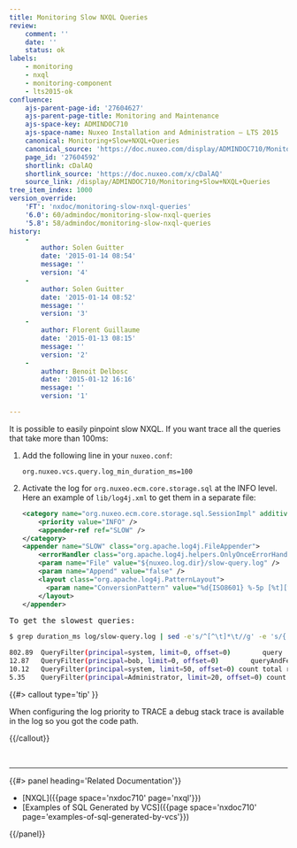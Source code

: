 ```yaml
---
title: Monitoring Slow NXQL Queries
review:
    comment: ''
    date: ''
    status: ok
labels:
    - monitoring
    - nxql
    - monitoring-component
    - lts2015-ok
confluence:
    ajs-parent-page-id: '27604627'
    ajs-parent-page-title: Monitoring and Maintenance
    ajs-space-key: ADMINDOC710
    ajs-space-name: Nuxeo Installation and Administration — LTS 2015
    canonical: Monitoring+Slow+NXQL+Queries
    canonical_source: 'https://doc.nuxeo.com/display/ADMINDOC710/Monitoring+Slow+NXQL+Queries'
    page_id: '27604592'
    shortlink: cDalAQ
    shortlink_source: 'https://doc.nuxeo.com/x/cDalAQ'
    source_link: /display/ADMINDOC710/Monitoring+Slow+NXQL+Queries
tree_item_index: 1000
version_override:
    'FT': 'nxdoc/monitoring-slow-nxql-queries'
    '6.0': 60/admindoc/monitoring-slow-nxql-queries
    '5.8': 58/admindoc/monitoring-slow-nxql-queries
history:
    -
        author: Solen Guitter
        date: '2015-01-14 08:54'
        message: ''
        version: '4'
    -
        author: Solen Guitter
        date: '2015-01-14 08:52'
        message: ''
        version: '3'
    -
        author: Florent Guillaume
        date: '2015-01-13 08:15'
        message: ''
        version: '2'
    -
        author: Benoit Delbosc
        date: '2015-01-12 16:16'
        message: ''
        version: '1'

---
```

It is possible to easily pinpoint slow NXQL. If you want trace all the queries that take more than 100ms:

1.  Add the following line in your `nuxeo.conf`:

    ```
    org.nuxeo.vcs.query.log_min_duration_ms=100

    ```

2.  Activate the log for `org.nuxeo.ecm.core.storage.sql` at the INFO level.
    Here an example of `lib/log4j.xml` to get them in a separate file:

    ```xml
    <category name="org.nuxeo.ecm.core.storage.sql.SessionImpl" additivity="false">
        <priority value="INFO" />
        <appender-ref ref="SLOW" />
    </category>
    <appender name="SLOW" class="org.apache.log4j.FileAppender">
        <errorHandler class="org.apache.log4j.helpers.OnlyOnceErrorHandler" />
        <param name="File" value="${nuxeo.log.dir}/slow-query.log" />
        <param name="Append" value="false" />
        <layout class="org.apache.log4j.PatternLayout">
          <param name="ConversionPattern" value="%d{ISO8601} %-5p [%t][%c] %m%X%n" />
        </layout>
    </appender>
    ```

<pre>To get the slowest queries:</pre>

```bash
$ grep duration_ms log/slow-query.log | sed -e's/^[^\t]*\t//g' -e 's/{.*$//g' |sort -nr | head

802.89  QueryFilter(principal=system, limit=0, offset=0)        query   SELECT * FROM Document WHERE ....
12.87   QueryFilter(principal=bob, limit=0, offset=0)        queryAndFetch   Select DISTINCT ecm:uuid...
10.12   QueryFilter(principal=system, limit=50, offset=0) count total results UNLIMITED query   SELECT * FROM Document WHERE ...
5.35    QueryFilter(principal=Administrator, limit=20, offset=0) count total results up to 20   query   SELECT * FROM ...

```

{{#> callout type='tip' }}

When configuring the log priority to TRACE a debug stack trace is available in the log so you got the code path.

{{/callout}}

&nbsp;

* * *

<div class="row" data-equalizer data-equalize-on="medium"><div class="column medium-6">{{#> panel heading='Related Documentation'}}

*   [NXQL]({{page space='nxdoc710' page='nxql'}})
*   [Examples of SQL Generated by VCS]({{page space='nxdoc710' page='examples-of-sql-generated-by-vcs'}})

{{/panel}}</div><div class="column medium-6">

&nbsp;

</div></div>
